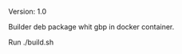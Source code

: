 Version: 1.0

Builder deb package whit gbp in docker container.

Run ./build.sh <package> <version>
